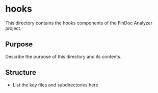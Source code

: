 # hooks

This directory contains the hooks components of the FinDoc Analyzer project.

## Purpose

Describe the purpose of this directory and its contents.

## Structure

- List the key files and subdirectories here
